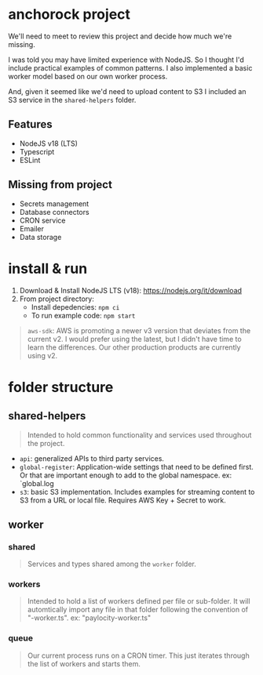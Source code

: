 # anchorock project

We'll need to meet to review this project and decide how much we're missing.

I was told you may have limited experience with NodeJS. So I thought I'd include practical examples of common patterns. I also implemented a basic worker model based on our own worker process.

And, given it seemed like we'd need to upload content to S3 I included an S3 service in the `shared-helpers` folder.

## Features

- NodeJS v18 (LTS)
- Typescript
- ESLint

## Missing from project

- Secrets management
- Database connectors
- CRON service
- Emailer
- Data storage
# install & run

1. Download & Install NodeJS LTS (v18): https://nodejs.org/it/download
2. From project directory:
   - Install depedencies: `npm ci`
   - To run example code: `npm start`

> `aws-sdk`: AWS is promoting a newer v3 version that deviates from the current v2. I would prefer using the latest, but I didn't have time to learn the differences. Our other production products are currently using v2.

# folder structure

## shared-helpers
> Intended to hold common functionality and services used throughout the project.

- `api`: generalized APIs to third party services.
- `global-register`: Application-wide settings that need to be defined first. Or that are important enough to add to the global namespace. ex: `global.log
- `s3`: basic S3 implementation. Includes examples for streaming content to S3 from a URL or local file. Requires AWS Key + Secret to work.

## worker

### shared
> Services and types shared among the `worker` folder.

### workers
> Intended to hold a list of workers defined per file or sub-folder. It will automtically import any file in that folder following the convention of "-worker.ts". ex: "paylocity-worker.ts"

### queue
> Our current process runs on a CRON timer. This just iterates through the list of workers and starts them.
